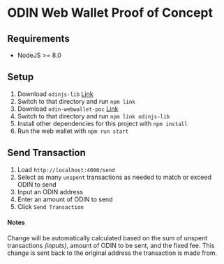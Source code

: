 # ODIN Web Wallet Proof of Concept

## Requirements
* NodeJS >= 8.0

## Setup
1) Download `odinjs-lib` [Link](https://github.com/Manbearpixel/odinjs-lib)
2) Switch to that directory and run `npm link`
3) Download `odin-webwallet-poc` [Link](https://github.com/Manbearpixel/odin-webwallet-poc)
4) Switch to that directory and run `npm link odinjs-lib`
5) Install other dependencies for this project with `npm install`
6) Run the web wallet with `npm run start`

## Send Transaction
1) Load `http://localhost:4000/send`
2) Select as many `unspent` transactions as needed to match or exceed ODIN to send
3) Input an ODIN address
4) Enter an amount of ODIN to send
5) Click `Send Transaction`

#### Notes
Change will be automatically calculated based on the sum of unspent transactions _(inputs)_, amount of ODIN to be sent, and the fixed fee. This change is sent back to the original address the transaction is made from.
